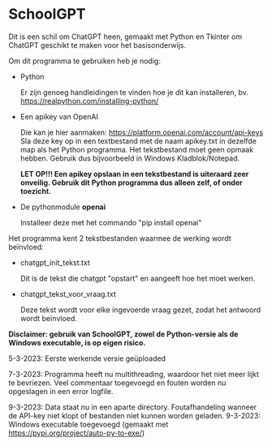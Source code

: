 # SchoolGPT
Dit is een schil om ChatGPT heen, gemaakt met Python en Tkinter om ChatGPT geschikt te maken voor het basisonderwijs.

Om dit programma te gebruiken heb je nodig:
- Python

  Er zijn genoeg handleidingen te vinden hoe je dit kan installeren, bv. https://realpython.com/installing-python/ 

- Een apikey van OpenAI

  Die kan je hier aanmaken: https://platform.openai.com/account/api-keys
  Sla deze key op in een textbestand met de naam apikey.txt in dezelfde map als het Python programma. Het tekstbestand moet geen opmaak hebben. Gebruik dus bijvoorbeeld in Windows Kladblok/Notepad.

  **LET OP!!! Een apikey opslaan in een tekstbestand is uiteraard zeer onveilig. Gebruik dit Python programma dus alleen zelf, of onder toezicht.**

- De pythonmodule **openai**

  Installeer deze met het commando "pip install openai"

Het programma kent 2 tekstbestanden waarmee de werking wordt beïnvloed:
- chatgpt_init_tekst.txt

  Dit is de tekst die chatgpt "opstart" en aangeeft hoe het moet werken.

- chatgpt_tekst_voor_vraag.txt

  Deze tekst wordt voor elke ingevoerde vraag gezet, zodat het antwoord wordt beïnvloed.

**Disclaimer: gebruik van SchoolGPT, zowel de Python-versie als de Windows executable, is op eigen risico.**


5-3-2023: Eerste werkende versie geüploaded

7-3-2023: Programma heeft nu multithreading, waardoor het niet meer lijkt te bevriezen. Veel commentaar toegevoegd en fouten worden nu opgeslagen in een error logfile.

9-3-2023: Data staat nu in een aparte directory. Foutafhandeling wanneer de API-key niet klopt of bestanden niet kunnen worden geladen.
9-3-2023: Windows executable toegevoegd (gemaakt met https://pypi.org/project/auto-py-to-exe/)